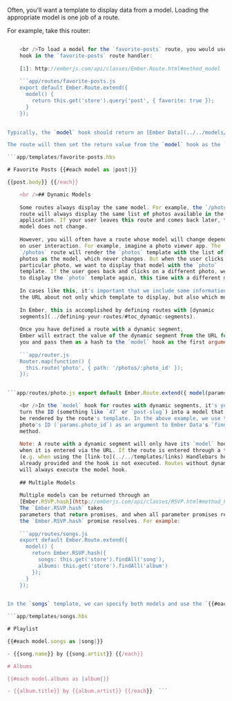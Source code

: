 Often, you'll want a template to display data from a model. Loading the appropriate model is one job of a route.

For example, take this router:

```app/router.js Router.map(function() { this.route('favorite-posts'); });

    <br />To load a model for the `favorite-posts` route, you would use the [`model()`][1]
    hook in the `favorite-posts` route handler:
    
    [1]: http://emberjs.com/api/classes/Ember.Route.html#method_model
    
    ```app/routes/favorite-posts.js
    export default Ember.Route.extend({
      model() {
        return this.get('store').query('post', { favorite: true });
      }
    });
    

Typically, the `model` hook should return an [Ember Data](../../models/) record, but it can also return any [promise](https://www.promisejs.org/) object (Ember Data records are promises), or a plain JavaScript object or array. Ember will wait until the data finishes loading (until the promise is resolved) before rendering the template.

The route will then set the return value from the `model` hook as the `model` property of the controller. You will then be able to access the controller's `model` property in your template:

```app/templates/favorite-posts.hbs 

# Favorite Posts {{#each model as |post|}} 

{{post.body}} {{/each}}

    <br />## Dynamic Models
    
    Some routes always display the same model. For example, the `/photos`
    route will always display the same list of photos available in the
    application. If your user leaves this route and comes back later, the
    model does not change.
    
    However, you will often have a route whose model will change depending
    on user interaction. For example, imagine a photo viewer app. The
    `/photos` route will render the `photos` template with the list of
    photos as the model, which never changes. But when the user clicks on a
    particular photo, we want to display that model with the `photo`
    template. If the user goes back and clicks on a different photo, we want
    to display the `photo` template again, this time with a different model.
    
    In cases like this, it's important that we include some information in
    the URL about not only which template to display, but also which model.
    
    In Ember, this is accomplished by defining routes with [dynamic
    segments](../defining-your-routes/#toc_dynamic-segments).
    
    Once you have defined a route with a dynamic segment,
    Ember will extract the value of the dynamic segment from the URL for
    you and pass them as a hash to the `model` hook as the first argument:
    
    ```app/router.js
    Router.map(function() {
      this.route('photo', { path: '/photos/:photo_id' });
    });
    

```app/routes/photo.js export default Ember.Route.extend({ model(params) { return this.get('store').findRecord('photo', params.photo_id); } });

    <br />In the `model` hook for routes with dynamic segments, it's your job to
    turn the ID (something like `47` or `post-slug`) into a model that can
    be rendered by the route's template. In the above example, we use the
    photo's ID (`params.photo_id`) as an argument to Ember Data's `findRecord`
    method.
    
    Note: A route with a dynamic segment will only have its `model` hook called
    when it is entered via the URL. If the route is entered through a transition
    (e.g. when using the [link-to](../../templates/links) Handlebars helper), then a model context is
    already provided and the hook is not executed. Routes without dynamic segments
    will always execute the model hook.
    
    ## Multiple Models
    
    Multiple models can be returned through an
    [Ember.RSVP.hash](http://emberjs.com/api/classes/RSVP.html#method_hash).
    The `Ember.RSVP.hash` takes
    parameters that return promises, and when all parameter promises resolve, then
    the `Ember.RSVP.hash` promise resolves. For example:
    
    ```app/routes/songs.js
    export default Ember.Route.extend({
      model() {
        return Ember.RSVP.hash({
          songs: this.get('store').findAll('song'),
          albums: this.get('store').findAll('album')
        });
      }
    });
    

In the `songs` template, we can specify both models and use the `{{#each}}` helper to display each record in the song model and album model:

```app/templates/songs.hbs 

# Playlist

{{#each model.songs as |song|}} 

- {{song.name}} by {{song.artist}} {{/each}} 

# Albums

{{#each model.albums as |album|}} 

- {{album.title}} by {{album.artist}} {{/each}}  ```